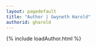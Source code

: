 ```yaml
---
layout: pagedefault
title: "Author | Gwyneth Harold"
authorid: gharold
---
```

{% include loadAuthor.html %}
